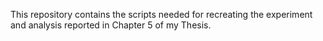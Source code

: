 This repository contains the scripts needed for recreating the experiment and analysis reported in Chapter 5 of my Thesis.
